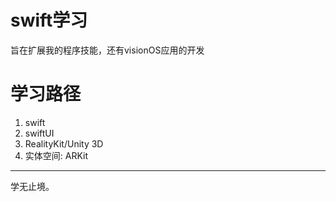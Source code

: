# swift学习
旨在扩展我的程序技能，还有visionOS应用的开发

# 学习路径
1. swift
2. swiftUI
3. RealityKit/Unity 3D
4. 实体空间: ARKit


---
学无止境。